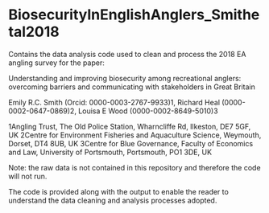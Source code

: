 # BiosecurityInEnglishAnglers_Smithetal2018
Contains the data analysis code used to clean and process the 2018 EA angling survey for the paper:

Understanding and improving biosecurity among recreational anglers: overcoming barriers and communicating with stakeholders in Great Britain 

Emily R.C. Smith (Orcid: 0000-0003-2767-9933)1, Richard Heal (0000-0002-0647-0869)2, Louisa E Wood (0000-0002-8649-5010)3

1Angling Trust, The Old Police Station, Wharncliffe Rd, Ilkeston, DE7 5GF, UK
2Centre for Environment Fisheries and Aquaculture Science, Weymouth, Dorset, DT4 8UB, UK
3Centre for Blue Governance, Faculty of Economics and Law, University of Portsmouth, Portsmouth, PO1 3DE, UK

Note: the raw data is not contained in this repository and therefore the code will not run. 

The code is provided along with the output to enable the reader to understand the data cleaning and analysis processes adopted.
